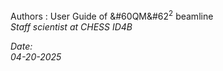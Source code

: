 

Authors : User Guide of &#60QM&#62<sup>2</sup> beamline
<br>
<i> Staff scientist at CHESS ID4B <i>


Date: 
<br>
04-20-2025
